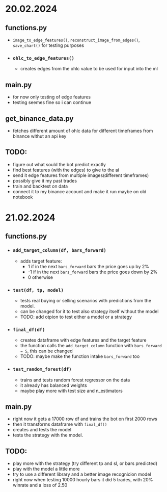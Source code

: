 # 20.02.2024
## functions.py
- `image_to_edge_features()`, `reconstruct_image_from_edges()`, `save_chart()` for testing purposes
- ### `ohlc_to_edge_features()`
  - creates edges from the ohlc value to be used for input into the ml

## main.py
- for now only testing of edge features
- testing seemes fine so i can continue

## get_binance_data.py
- fetches different amount of ohlc data for different timeframes from binance withut an api key

## TODO:
- figure out what sould the bot predict exactly
- find best features (with the edges) to give to the ai
- send it edge features from multiple images(different timeframes)
- possibly give it my past trades
- train and backtest on data
- connect it to my binance account and make it run maybe on old notebook



# 21.02.2024
## functions.py
- ### `add_target_column(df, bars_forward)`
  - adds target feature:
      - 1 if in the next `bars_forward` bars the price goes up by 2%
      - -1 if in the next `bars_forward` bars the price goes down by 2%
      - 0 otherwise
   
- ### `test(df, tp, model)`
    - tests real buying or selling scenarios with predictions from the model.
    - can be changed for it to test also strategy itself without the model
    - TODO: add otpion to test either a model or a strategy
 
- ### `final_df(df)`
    - creates dataframe with edge features and the target feature
    - the function calls the `add_target_column` function with `bars_forward = 5`, this can be changed
    - TODO: maybe make the function intake `bars_forward` too
 
 - ### `test_random_forest(df)`
     - trains and tests random forest regressor on the data
     - it already has balanced weights
     - maybe play more with test size and n_estimators

## main.py
  - right now it gets a 17000 row df and trains the bot on first 2000 rows
  - then it transforms dataframe with `final_df()`
  - creates and tests the model
  - tests the strategy with the model.

## TODO:
  - play more with the strategy (try different tp and sl, or bars predicted)
  - play with the model a little more
  - try to use a different library and a better image recognicion model
  - right now when testing 10000 hourly bars it did 5 trades, with 20% winrate and a loss of 2.50
